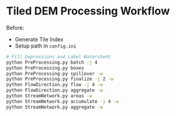 # Tiled DEM Processing Workflow

Before:

- Generate Tile Index
- Setup path in `config.ini`

```bash
# Fill Depressions and Label Watersheds
python PreProcessing.py batch -j 4
python PreProcessing.py boxes
python PreProcessing.py spillover -w
python PreProcessing.py finalize -j 2 -w
python FlowDirection.py flow -j 4 -w
python FlowDirection.py aggregate -w
python StreamNetwork.py areas -w
python StreamNetwork.py accumulate -j 4 -w
python StreamNetwork.py aggregate -w
```